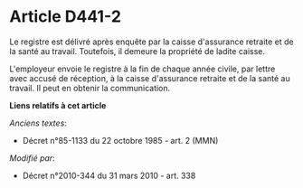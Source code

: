 # Article D441-2

Le registre est délivré après enquête par la caisse d'assurance retraite et de la santé au travail. Toutefois, il demeure la
propriété de ladite caisse.

L'employeur envoie le registre à la fin de chaque année civile, par lettre avec accusé de réception, à la caisse d'assurance
retraite et de la santé au travail. Il peut en obtenir la communication.

**Liens relatifs à cet article**

_Anciens textes_:

  - Décret n°85-1133 du 22 octobre 1985 - art. 2 (MMN)

_Modifié par_:

  - Décret n°2010-344 du 31 mars 2010 - art. 338
